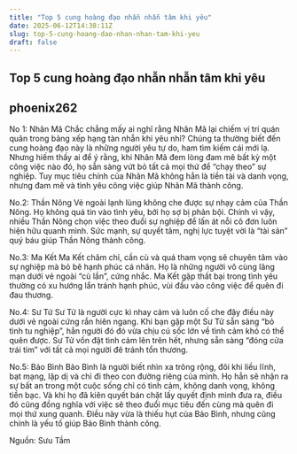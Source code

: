 ```yaml
---
title: "Top 5 cung hoàng đạo nhẫn nhẫn tâm khi yêu"
date: 2025-06-12T14:38:11Z
slug: top-5-cung-hoang-dao-nhan-nhan-tam-khi-yeu
draft: false
---
```


## Top 5 cung hoàng đạo nhẫn nhẫn tâm khi yêu

## phoenix262

No 1: Nhân Mã
Chắc chẳng mấy ai nghĩ rằng Nhân Mã lại chiếm vị trí quán quân trong bảng xếp hạng tàn nhẫn khi yêu nhỉ? Chúng ta thường biết đến cung hoàng đạo này là những người yêu tự do, ham tìm kiếm cái mới lạ. Nhưng hiếm thấy ai để ý rằng, khi Nhân Mã đem lòng đam mê bất kỳ một công việc nào đó, họ sẵn sàng vứt bỏ tất cả mọi thứ để “chạy theo” sự nghiệp. Tuy mục tiêu chính của Nhân Mã không hẳn là tiền tài và danh vọng, nhưng đam mê và tình yêu công việc giúp Nhân Mã thành công.
 
No.2: Thần Nông
Vẻ ngoài lạnh lùng không che được sự nhạy cảm của Thần Nông. Họ không quá tin vào tình yêu, bởi họ sợ bị phản bội. Chính vì vậy, nhiều Thần Nông chọn việc theo đuổi sự nghiệp để lấn át nỗi cô đơn luôn hiện hữu quanh mình. Sức mạnh, sự quyết tâm, nghị lực tuyệt vời là “tài sản” quý báu giúp Thần Nông thành công.
 
No.3: Ma Kết
Ma Kết chăm chỉ, cần cù và quá tham vọng sẽ chuyên tâm vào sự nghiệp mà bỏ bê hạnh phúc cá nhân. Họ là những người vô cùng lãng mạn dưới vẻ ngoài “cù lần”, cứng nhắc. Ma Kết gặp thất bại trong tình yêu thường có xu hướng lẩn tránh hạnh phúc, vùi đầu vào công việc để quên đi đau thương.
 
No.4: Sư Tử
Sư Tử là người cực kì nhay cảm và luôn cố che đậy điều này dưới vẻ ngoài cứng rắn hiên ngang. Khi bạn gặp một Sư Tử sẵn sàng “bỏ tình tu nghiệp”, hẳn người đó đó vừa chịu cú sốc lớn về tình cảm khó có thể quên được. Sư Tử vốn đặt tình cảm lên trên hết, nhưng sẵn sàng “đóng cửa trái tim” với tất cả mọi người đê tránh tổn thương.
 
No.5: Bảo Bình
Bảo Bình là người biết nhìn xa trông rộng, đôi khi liều lĩnh, bạt mạng, lập dị và chỉ đi theo con đường riêng của mình. Họ hẳn sẽ nhận ra sự bất an trong một cuộc sống chỉ có tình cảm, không danh vọng, không tiền bạc. Và khi họ đã kiên quyết bán chặt lấy quyết định mình đưa ra, điều đó cũng đồng nghĩa với việc sẽ theo đuổi mục tiêu đến cùng mà quên đi mọi thứ xung quanh. Điều này vừa là thiếu hụt của Bảo Bình, nhưng cũng chính là yếu tố giúp Bảo Bình thành công.
 
Nguồn: Sưu Tầm